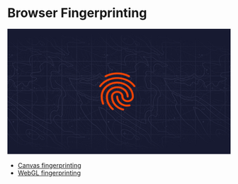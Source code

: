 # Browser Fingerprinting

<img src="./images/69d68700-6af9-11eb-93e9-1437548bbdae.png" />

- [Canvas fingerprinting](./canvas.md)
- [WebGL fingerprinting](./WebGL.md)
